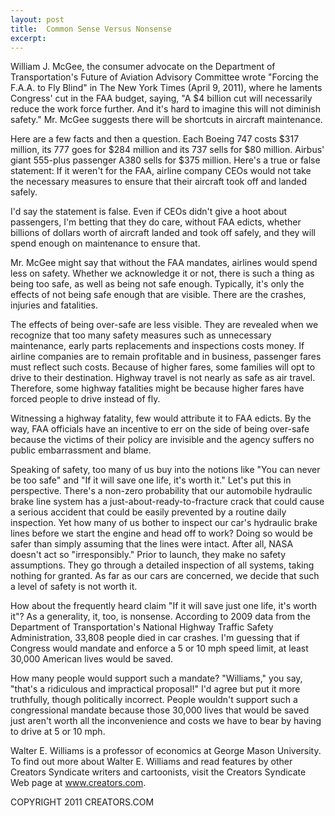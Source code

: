 ```yaml
---
layout: post
title:  Common Sense Versus Nonsense
excerpt:
---
```


William J. McGee, the consumer advocate on the Department of Transportation's Future of Aviation Advisory Committee wrote "Forcing the F.A.A. to Fly Blind" in The New York Times (April 9, 2011), where he laments Congress' cut in the FAA budget, saying, "A $4 billion cut will necessarily reduce the work force further. And it's hard to imagine this will not diminish safety." Mr. McGee suggests there will be shortcuts in aircraft maintenance.

Here are a few facts and then a question. Each Boeing 747 costs $317 million, its 777 goes for $284 million and its 737 sells for $80 million. Airbus' giant 555-plus passenger A380 sells for $375 million. Here's a true or false statement: If it weren't for the FAA, airline company CEOs would not take the necessary measures to ensure that their aircraft took off and landed safely. 

I'd say the statement is false. Even if CEOs didn't give a hoot about passengers, I'm betting that they do care, without FAA edicts, whether billions of dollars worth of aircraft landed and took off safely, and they will spend enough on maintenance to ensure that. 

Mr. McGee might say that without the FAA mandates, airlines would spend less on safety. Whether we acknowledge it or not, there is such a thing as being too safe, as well as being not safe enough. Typically, it's only the effects of not being safe enough that are visible. There are the crashes, injuries and fatalities. 

The effects of being over-safe are less visible. They are revealed when we recognize that too many safety measures such as unnecessary maintenance, early parts replacements and inspections costs money. If airline companies are to remain profitable and in business, passenger fares must reflect such costs. Because of higher fares, some families will opt to drive to their destination. Highway travel is not nearly as safe as air travel. Therefore, some highway fatalities might be because higher fares have forced people to drive instead of fly.

 

Witnessing a highway fatality, few would attribute it to FAA edicts. By the way, FAA officials have an incentive to err on the side of being over-safe because the victims of their policy are invisible and the agency suffers no public embarrassment and blame.

Speaking of safety, too many of us buy into the notions like "You can never be too safe" and "If it will save one life, it's worth it." Let's put this in perspective. There's a non-zero probability that our automobile hydraulic brake line system has a just-about-ready-to-fracture crack that could cause a serious accident that could be easily prevented by a routine daily inspection. Yet how many of us bother to inspect our car's hydraulic brake lines before we start the engine and head off to work? Doing so would be safer than simply assuming that the lines were intact. After all, NASA doesn't act so "irresponsibly." Prior to launch, they make no safety assumptions. They go through a detailed inspection of all systems, taking nothing for granted. As far as our cars are concerned, we decide that such a level of safety is not worth it.

How about the frequently heard claim "If it will save just one life, it's worth it"? As a generality, it, too, is nonsense. According to 2009 data from the Department of Transportation's National Highway Traffic Safety Administration, 33,808 people died in car crashes. I'm guessing that if Congress would mandate and enforce a 5 or 10 mph speed limit, at least 30,000 American lives would be saved. 

How many people would support such a mandate? "Williams," you say, "that's a ridiculous and impractical proposal!" I'd agree but put it more truthfully, though politically incorrect. People wouldn't support such a congressional mandate because those 30,000 lives that would be saved just aren't worth all the inconvenience and costs we have to bear by having to drive at 5 or 10 mph.

Walter E. Williams is a professor of economics at George Mason University. To find out more about Walter E. Williams and read features by other Creators Syndicate writers and cartoonists, visit the Creators Syndicate Web page at www.creators.com.

COPYRIGHT 2011 CREATORS.COM
